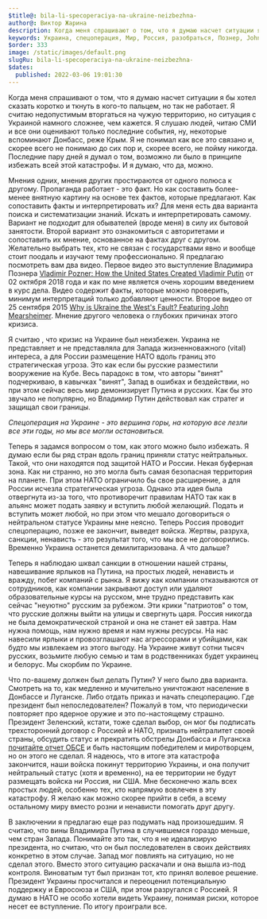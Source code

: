 ```yaml
---
$title@: bila-li-specoperaciya-na-ukraine-neizbezhna-
author@: Виктор Жарина
description: Когда меня спрашивают о том, что я думаю насчет ситуации я бы хотел сказать коротко и ткнуть в кого-то пальцем, но так не работает. Я считаю недопустимым вторгаться на чужую территорию. Но ситуация с Украиной намного сложнее, чем кажется. Последние пару дней я думал о том, возможно ли было в принципе избежать всей этой катастрофы.
keywords: Украина, спецоперация, Мир, Россия, разобраться, Познер, John Mearsheimer, видео, мысли, плохо и хорошее.
$order: 333
image: /static/images/default.png
slugRu: bila-li-specoperaciya-na-ukraine-neizbezhna-
$dates:
  published: 2022-03-06 19:01:30
---
```



Когда меня спрашивают о том, что я думаю насчет ситуации я бы хотел сказать коротко и ткнуть в кого-то пальцем, но так не работает. Я считаю недопустимым вторгаться на чужую территорию, но ситуация с Украиной намного сложнее, чем кажется. Я слушаю людей, читаю СМИ и все они оценивают только последние события, ну, некоторые вспоминают Донбасс, реже Крым. Я не понимал как все это связано и, скорее всего не понимаю до сих пор и, скорее всего, не пойму никогда. Последние пару дней я думал о том, возможно ли было в принципе избежать всей этой катастрофы. И я думаю, что да, можно. 

Мнения одних, мнения других простираются от одного полюса к другому. Пропаганда работает - это факт. Но как составить более-менее внятную картину на основе тех фактов, которые предлагают. Как сопоставить факты и интерпретировать их? Для меня есть два варианта поиска и систематизации знаний. Искать и интерпретировать самому. Вариант не подходит для обывателей (вроде меня) в силу их бытовой занятости. Второй вариант это ознакомиться с авторитетами и сопоставить их мнение, основанное на фактах друг с другом. Желательно выбрать тех, кто не связан с государствами явно и вообще стоит поодаль и изучают тему профессионально. Я предлагаю посмотреть вам два видео. Первое видео это выступление Владимира Познера [Vladimir Pozner: How the United States Created Vladimir Putin](https://www.youtube.com/watch?v=8X7Ng75e5gQ) от 02 октября 2018 года и как по мне является очень хорошим введением в курс дела. Видео содержит факты, которые можно проверить, минимум интерпретаций только добавляют ценности. Второе видео от 25 сентября 2015 [Why is Ukraine the West's Fault? Featuring John Mearsheimer](https://www.youtube.com/watch?v=JrMiSQAGOS4). Мнение другого человека о глубоких причинах этого кризиса. 

Я считаю , что кризис на Украине был неизбежен. Украина не представляет и не представляла для Запада жизненноважного (vital) интереса, а для России размещение НАТО вдоль границ это стратегическая угроза. Это как если бы русские разместили вооружение на Кубе. Весь парадокс в том, что авторы "винят" подчеркиваю, в кавычках "винят", Запад в ошибках и бездействии, но при этом сейчас весь мир демонизирует Путина и русских. Как бы это звучало не популярно, но Владимир Путин действовал как стратег и защищал свои границы. 

<i>Спецоперация на Украине - это вершина горы, на которую все лезли все эти годы, но мы все могли остановиться.</i>

Теперь я задамся вопросом о том, как этого можно было избежать. Я думаю если бы ряд стран вдоль границ приняли статус нейтральных. Такой, что они находятся под защитой НАТО и России. Некая буферная зона. Как ни странно, но это могла быть самая безопасная территория на планете. При этом НАТО ограничило бы свое расширение, а для России исчезла стратегическая угроза. Однако эта идея была отвергнута из-за того, что противоречит правилам НАТО так как в альянс может подать заявку и вступить любой желающий. Подать и вступить может любой, но при этом что мешало договориться о нейтральном статусе Украины мне неясно. Теперь Россия проводит спецоперацию, позже ее закончит, выведет войска. Жертвы, разруха, санкции, ненависть - это результат того, что мы все не договорились. Временно Украина останется демилитаризована. А что дальше? 

Теперь я наблюдаю шквал санкции в отношении нашей страны, навешивание ярлыков на Путина, на простых людей, ненависть и вражду, побег компаний с рынка. Я вижу как компании отказываются от сотрудников, как компании закрывают доступ или удаляют образовательные курсы на русском, мне трудно представить как сейчас "неуютно" русским за рубежом. Эти крики "патриотов" о том, что русские должны выйти на улицы и свергнуть царя. Россия никогда не была демократической страной и она не станет ей завтра. Нам нужна помощь, нам нужно время и нам нужны ресурсы. На нас навесили ярлыки и провозглашают нас агрессорами и убийцами, как будто мы извлекаем из этого выгоду. На Украине живут сотни тысяч русских, возьмите любую семью и там в родственниках будет украинец и белорус. Мы скорбим по Украине. 

Что по-вашему должен был делать Путин? У него было два варианта. Смотреть на то, как медленно и мучительно уничтожают население в Донбассе и Луганске. Либо отдать приказ и начать спецоперацию. Где президент был непоследователен? Пожалуй в том, что периодически повторяет про ядерное оружие и это по-настоящему страшно. Президент Зеленский, кстати, тоже сделал выбор, он мог бы подписать трехсторонний договор с Россией и НАТО, признать нейтралитет своей страны, обсудить статус и прекратить обстрелы Донбасса и Луганска [почитайте отчет ОБСЕ](https://www.osce.org/files/f/documents/d/9/469737.pdf) и быть настоящим победителем и миротворцем, но он этого не сделал. Я надеюсь, что в итоге эта катастрофа закончится, наши войска покинут территорию Украины, и она получит нейтральный статус (хотя и временно), на ее территории не будут размещать войска ни Россия, ни США. Мне бесконечно жаль всех простых людей, особенно тех, кто напрямую вовлечен в эту катастрофу. Я желаю как можно скорее прийти в себя, а всему остальному миру вместо розни и ненависти помогать друг другу. 

В заключении я предлагаю еще раз подумать над произошедшим. Я считаю, что вины Владимира Путина в случившемся гораздо меньше, чем стран Запада. Понимайте это так, что я не идеализирую президента, но считаю, что он был последователен в своих действиях конкретно в этом случае. Запад мог повлиять на ситуацию, но не сделал этого. Вместо этого ситуацию раскачали и она вышла из-под контроля. Виноватым тут был признан тот, кто принял волевое решение. Президент Украины просчитался и переоценил потенциальную поддержку и Евросоюза и США, при этом разругался с Россией. Я думаю в НАТО не особо хотели видеть Украину, понимая риски, которое несет ее вступление. По итогу проиграли все.
